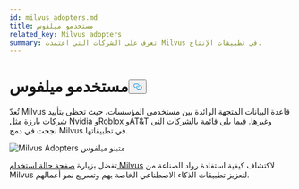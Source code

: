 ```yaml
---
id: milvus_adopters.md
title: مستخدمو ميلفوس
related_key: Milvus adopters
summary: تعرف على الشركات التي اعتمدت Milvus في تطبيقات الإنتاج.
---
```

<h1 id="Milvus-Adopters" class="common-anchor-header">مستخدمو ميلفوس<button data-href="#Milvus-Adopters" class="anchor-icon" translate="no">
      <svg translate="no"
        aria-hidden="true"
        focusable="false"
        height="20"
        version="1.1"
        viewBox="0 0 16 16"
        width="16"
      >
        <path
          fill="#0092E4"
          fill-rule="evenodd"
          d="M4 9h1v1H4c-1.5 0-3-1.69-3-3.5S2.55 3 4 3h4c1.45 0 3 1.69 3 3.5 0 1.41-.91 2.72-2 3.25V8.59c.58-.45 1-1.27 1-2.09C10 5.22 8.98 4 8 4H4c-.98 0-2 1.22-2 2.5S3 9 4 9zm9-3h-1v1h1c1 0 2 1.22 2 2.5S13.98 12 13 12H9c-.98 0-2-1.22-2-2.5 0-.83.42-1.64 1-2.09V6.25c-1.09.53-2 1.84-2 3.25C6 11.31 7.55 13 9 13h4c1.45 0 3-1.69 3-3.5S14.5 6 13 6z"
        ></path>
      </svg>
    </button></h1><p>تُعدّ Milvus قاعدة البيانات المتجهة الرائدة بين مستخدمي المؤسسات، حيث تحظى بتأييد شركات بارزة مثل Nvidia وRoblox وAT&amp;T وغيرها. فيما يلي قائمة بالشركات التي نجحت في دمج Milvus في تطبيقاتها.</p>
<p>
  
   <span class="img-wrapper"> <img translate="no" src="/docs/v2.6.x/assets/milvus-adopters.png" alt="Milvus Adopters" class="doc-image" id="milvus-adopters" />
   </span> <span class="img-wrapper"> <span>متبنو ميلفوس</span> </span></p>
<p>تفضل بزيارة <a href="https://milvus.io/use-cases">صفحة حالة استخدام Milvus</a> لاكتشاف كيفية استفادة رواد الصناعة من Milvus لتعزيز تطبيقات الذكاء الاصطناعي الخاصة بهم وتسريع نمو أعمالهم.</p>
